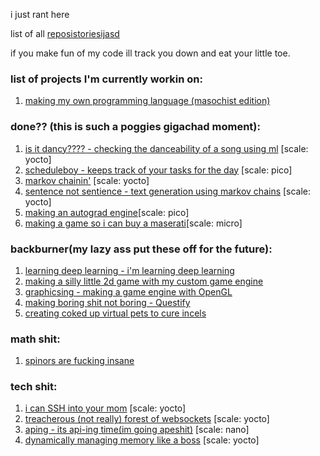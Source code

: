 i just rant here  

list of all [reposistoriesijasd](https://github.com/wheatgreaser) 

if you make fun of my code ill track you down and eat your little toe. 


### list of projects I'm currently workin on:
1. [making my own programming language (masochist edition)](compily.md)


### done?? (this is such a poggies gigachad moment):
1. [is it dancy???? - checking the danceability of a song using ml](dancychecky.md) [scale: yocto]
2. [scheduleboy - keeps track of your tasks for the day](scheduleboy.md) [scale: pico]
3. [markov chainin'](markoving.md) [scale: yocto]
4. [sentence not sentience - text generation using markov chains](sentencing.md) [scale: yocto]
5. [making an autograd engine](neuralnetfromscratch.md)[scale: pico]
6. [making a game so i can buy a maserati](spirits.md)[scale: micro]

### backburner(my lazy ass put these off for the future): 
1. [learning deep learning - i'm learning deep learning](learningdeeplearningthechronicle.md)
2. [making a silly little 2d game with my custom game engine](silly2dgame.md)
3. [graphicsing - making a game engine with OpenGL](opengling.md) 
4. [making boring shit not boring - Questify](questify.md)
5. [creating coked up virtual pets to cure incels](virtualpets.md)

### math shit:
1. [spinors are fucking insane](spinors.md)

### tech shit:
1. [i can SSH into your mom](ssh.md) [scale: yocto]
2. [treacherous (not really) forest of websockets](websockets.md) [scale: yocto]
3. [aping - its api-ing time(im going apeshit)](apiing.md) [scale: nano] 
4. [dynamically managing memory like a boss](memorymanagement.md) [scale: yocto]

